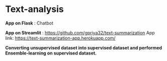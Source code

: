 # Text-analysis

**App on Flask** : Chatbot

**App on Streamlit** : https://github.com/gpriya32/text-summarization
             App link: https://text-summarization-app.herokuapp.com/
             

**Converting unsupervised dataset into supervised dataset and performed Ensemble-learning on supervised dataset.**
                   
